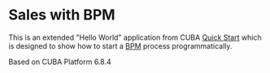 # Sales with BPM

This is an extended "Hello World" application from CUBA [Quick Start](https://www.cuba-platform.com/en/quickstart) which is designed to show how to start a [BPM](https://doc.cuba-platform.com/bpm-latest/index.html) process programmatically.

Based on CUBA Platform 6.8.4
